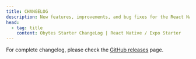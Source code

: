 ```yaml
---
title: CHANGELOG
description: New features, improvements, and bug fixes for the React Native / Expo Starter.
head:
  - tag: title
    content: Obytes Starter ChangeLog | React Native / Expo Starter
---
```


For complete changelog, please check the [GitHub releases](https://github.com/obytes/react-native-template-obytes/releases) page.
